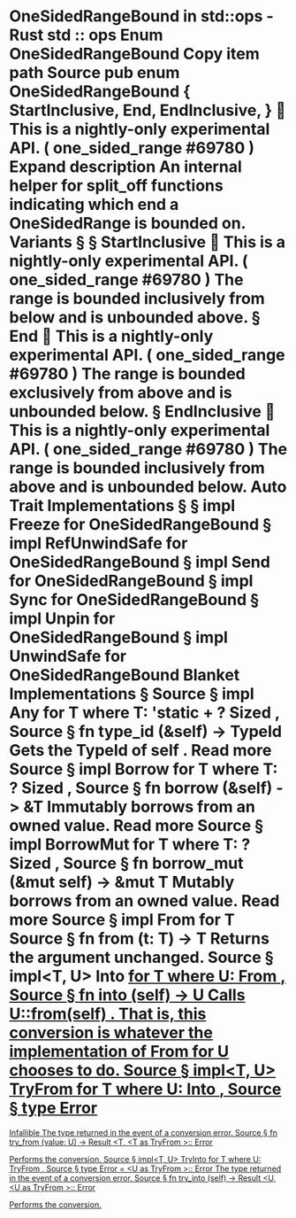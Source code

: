 OneSidedRangeBound in std::ops - Rust
std
::
ops
Enum
OneSidedRangeBound
Copy item path
Source
pub enum OneSidedRangeBound {
    StartInclusive,
    End,
    EndInclusive,
}
🔬
This is a nightly-only experimental API. (
one_sided_range
#69780
)
Expand description
An internal helper for
split_off
functions indicating
which end a
OneSidedRange
is bounded on.
Variants
§
§
StartInclusive
🔬
This is a nightly-only experimental API. (
one_sided_range
#69780
)
The range is bounded inclusively from below and is unbounded above.
§
End
🔬
This is a nightly-only experimental API. (
one_sided_range
#69780
)
The range is bounded exclusively from above and is unbounded below.
§
EndInclusive
🔬
This is a nightly-only experimental API. (
one_sided_range
#69780
)
The range is bounded inclusively from above and is unbounded below.
Auto Trait Implementations
§
§
impl
Freeze
for
OneSidedRangeBound
§
impl
RefUnwindSafe
for
OneSidedRangeBound
§
impl
Send
for
OneSidedRangeBound
§
impl
Sync
for
OneSidedRangeBound
§
impl
Unpin
for
OneSidedRangeBound
§
impl
UnwindSafe
for
OneSidedRangeBound
Blanket Implementations
§
Source
§
impl<T>
Any
for T
where
    T: 'static + ?
Sized
,
Source
§
fn
type_id
(&self) ->
TypeId
Gets the
TypeId
of
self
.
Read more
Source
§
impl<T>
Borrow
<T> for T
where
    T: ?
Sized
,
Source
§
fn
borrow
(&self) ->
&T
Immutably borrows from an owned value.
Read more
Source
§
impl<T>
BorrowMut
<T> for T
where
    T: ?
Sized
,
Source
§
fn
borrow_mut
(&mut self) ->
&mut T
Mutably borrows from an owned value.
Read more
Source
§
impl<T>
From
<T> for T
Source
§
fn
from
(t: T) -> T
Returns the argument unchanged.
Source
§
impl<T, U>
Into
<U> for T
where
    U:
From
<T>,
Source
§
fn
into
(self) -> U
Calls
U::from(self)
.
That is, this conversion is whatever the implementation of
From
<T> for U
chooses to do.
Source
§
impl<T, U>
TryFrom
<U> for T
where
    U:
Into
<T>,
Source
§
type
Error
=
Infallible
The type returned in the event of a conversion error.
Source
§
fn
try_from
(value: U) ->
Result
<T, <T as
TryFrom
<U>>::
Error
>
Performs the conversion.
Source
§
impl<T, U>
TryInto
<U> for T
where
    U:
TryFrom
<T>,
Source
§
type
Error
= <U as
TryFrom
<T>>::
Error
The type returned in the event of a conversion error.
Source
§
fn
try_into
(self) ->
Result
<U, <U as
TryFrom
<T>>::
Error
>
Performs the conversion.